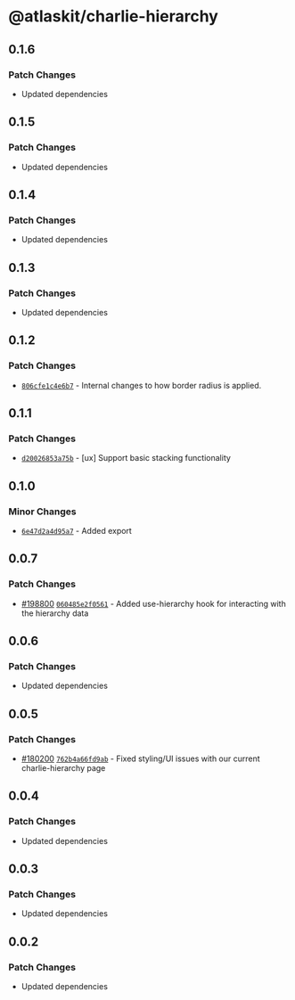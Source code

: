 # @atlaskit/charlie-hierarchy

## 0.1.6

### Patch Changes

- Updated dependencies

## 0.1.5

### Patch Changes

- Updated dependencies

## 0.1.4

### Patch Changes

- Updated dependencies

## 0.1.3

### Patch Changes

- Updated dependencies

## 0.1.2

### Patch Changes

- [`806cfe1c4e6b7`](https://bitbucket.org/atlassian/atlassian-frontend-monorepo/commits/806cfe1c4e6b7) -
  Internal changes to how border radius is applied.

## 0.1.1

### Patch Changes

- [`d20026853a75b`](https://bitbucket.org/atlassian/atlassian-frontend-monorepo/commits/d20026853a75b) -
  [ux] Support basic stacking functionality

## 0.1.0

### Minor Changes

- [`6e47d2a4d95a7`](https://bitbucket.org/atlassian/atlassian-frontend-monorepo/commits/6e47d2a4d95a7) -
  Added export

## 0.0.7

### Patch Changes

- [#198800](https://bitbucket.org/atlassian/atlassian-frontend-monorepo/pull-requests/198800)
  [`060485e2f0561`](https://bitbucket.org/atlassian/atlassian-frontend-monorepo/commits/060485e2f0561) -
  Added use-hierarchy hook for interacting with the hierarchy data

## 0.0.6

### Patch Changes

- Updated dependencies

## 0.0.5

### Patch Changes

- [#180200](https://bitbucket.org/atlassian/atlassian-frontend-monorepo/pull-requests/180200)
  [`762b4a66fd9ab`](https://bitbucket.org/atlassian/atlassian-frontend-monorepo/commits/762b4a66fd9ab) -
  Fixed styling/UI issues with our current charlie-hierarchy page

## 0.0.4

### Patch Changes

- Updated dependencies

## 0.0.3

### Patch Changes

- Updated dependencies

## 0.0.2

### Patch Changes

- Updated dependencies
